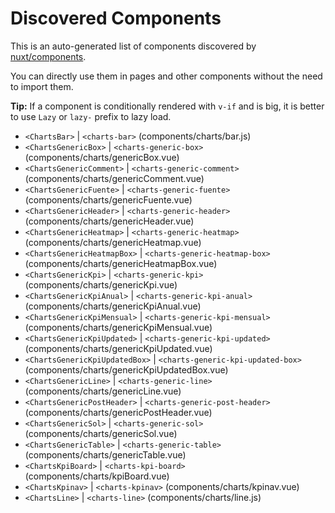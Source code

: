# Discovered Components

This is an auto-generated list of components discovered by [nuxt/components](https://github.com/nuxt/components).

You can directly use them in pages and other components without the need to import them.

**Tip:** If a component is conditionally rendered with `v-if` and is big, it is better to use `Lazy` or `lazy-` prefix to lazy load.

- `<ChartsBar>` | `<charts-bar>` (components/charts/bar.js)
- `<ChartsGenericBox>` | `<charts-generic-box>` (components/charts/genericBox.vue)
- `<ChartsGenericComment>` | `<charts-generic-comment>` (components/charts/genericComment.vue)
- `<ChartsGenericFuente>` | `<charts-generic-fuente>` (components/charts/genericFuente.vue)
- `<ChartsGenericHeader>` | `<charts-generic-header>` (components/charts/genericHeader.vue)
- `<ChartsGenericHeatmap>` | `<charts-generic-heatmap>` (components/charts/genericHeatmap.vue)
- `<ChartsGenericHeatmapBox>` | `<charts-generic-heatmap-box>` (components/charts/genericHeatmapBox.vue)
- `<ChartsGenericKpi>` | `<charts-generic-kpi>` (components/charts/genericKpi.vue)
- `<ChartsGenericKpiAnual>` | `<charts-generic-kpi-anual>` (components/charts/genericKpiAnual.vue)
- `<ChartsGenericKpiMensual>` | `<charts-generic-kpi-mensual>` (components/charts/genericKpiMensual.vue)
- `<ChartsGenericKpiUpdated>` | `<charts-generic-kpi-updated>` (components/charts/genericKpiUpdated.vue)
- `<ChartsGenericKpiUpdatedBox>` | `<charts-generic-kpi-updated-box>` (components/charts/genericKpiUpdatedBox.vue)
- `<ChartsGenericLine>` | `<charts-generic-line>` (components/charts/genericLine.vue)
- `<ChartsGenericPostHeader>` | `<charts-generic-post-header>` (components/charts/genericPostHeader.vue)
- `<ChartsGenericSol>` | `<charts-generic-sol>` (components/charts/genericSol.vue)
- `<ChartsGenericTable>` | `<charts-generic-table>` (components/charts/genericTable.vue)
- `<ChartsKpiBoard>` | `<charts-kpi-board>` (components/charts/kpiBoard.vue)
- `<ChartsKpinav>` | `<charts-kpinav>` (components/charts/kpinav.vue)
- `<ChartsLine>` | `<charts-line>` (components/charts/line.js)
